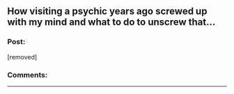 ## How visiting a psychic years ago screwed up with my mind and what to do to unscrew that...

### Post:

[removed]

### Comments:

---

